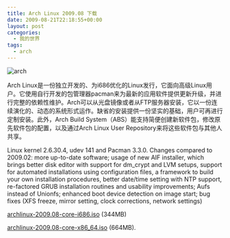 ```yaml
---
title: Arch Linux 2009.08 下载
date: 2009-08-21T22:18:55+00:00
layout: post
categories:
  - 我的世界
tags:
  - arch
---
```

![arch](https://res.cloudinary.com/the-backyard-of-stanley/image/upload/v1512721788/archlinux-logo-dark-1200dpi.b42bd35d5916_ioafu3.png)

Arch Linux是一份独立开发的、为i686优化的Linux发行，它面向高级Linux用户。它使用自行开发的包管理器pacman来为最新的应用软件提供更新升级，并进行完整的依赖性维护。Arch可以从光盘镜像或者从FTP服务器安装，它以一份连续演化的、动态的系统形式运作。缺省的安装提供一份坚实的基础，用户可再进行定制安装。此外，Arch Build System（ABS）能支持简便创建新软件包，修改原先软件包的配置，以及通过Arch Linux User Repository来将这些软件包与其他人共享。

Linux kernel 2.6.30.4, udev 141 and Pacman 3.3.0. Changes compared to 2009.02: more up-to-date software; usage of new AIF installer, which brings better disk editor with support for dm_crypt and LVM setups, support for automated installations using configuration files, a framework to build your own installation procedures, better date/time setting with NTP support, re-factored GRUB installation routines and usability improvements; Aufs instead of Unionfs; enhanced boot device detection on image start; bug fixes (XFS freeze, mirror setting, clock corrections, network settings)
<!--more-->

[archlinux-2009.08-core-i686.iso](ftp://mirrors.xmission.com/archlinux/iso/2009.08/archlinux-2009.08-core-i686.iso) (344MB)

[archlinux-2009.08-core-x86_64.iso](http://archlinux.unixheads.org/iso/2009.08/archlinux-2009.08-core-x86_64.iso) (664MB).